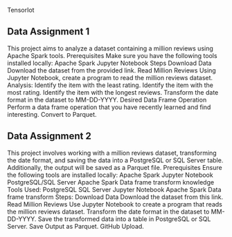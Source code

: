 TensorIot
## Data Assignment 1
This project aims to analyze a dataset containing a million reviews using Apache Spark tools.
Prerequisites
Make sure you have the following tools installed locally:
Apache Spark
Jupyter Notebook
Steps
Download Data
Download the dataset from the provided link.
Read Million Reviews
Using Jupyter Notebook, create a program to read the million reviews dataset.
Analysis:
Identify the item with the least rating.
Identify the item with the most rating.
Identify the item with the longest reviews.
Transform the date format in the dataset to MM-DD-YYYY.
Desired Data Frame Operation
Perform a data frame operation that you have recently learned and find interesting.
Convert to Parquet.

## Data Assignment 2
This project involves working with a million reviews dataset, transforming the date format, and saving the data into a PostgreSQL or SQL Server table. Additionally, the output will be saved as a Parquet file.
Prerequisites
Ensure the following tools are installed locally:
Apache Spark
Jupyter Notebook
PostgreSQL/SQL Server
Apache Spark
Data frame transform knowledge
Tools Used:
PostgreSQL
SQL Server
Jupyter Notebook
Apache Spark
Data frame transform
Steps:
Download Data
Download the dataset from this link.
Read Million Reviews
Use Jupyter Notebook to create a program that reads the million reviews dataset.
Transform the date format in the dataset to MM-DD-YYYY.
Save the transformed data into a table in PostgreSQL or SQL Server.
Save Output as Parquet.
GitHub Upload.
